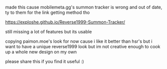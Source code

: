 made this cause mobilemeta.gg's summon tracker is wrong and out of date, ty to them for the link getting method tho

https://exploshe.github.io/Reverse1999-Summon-Tracker/

still missing a lot of features but its usable

copying paimon.moe's look for now cause i like it better than hsr's but i want to have a unique reverse1999 look but im not creative enough to cook up a whole new design on my own

please share this if you find it useful :)